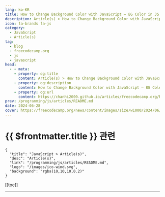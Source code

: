 ```yaml
---
lang: ko-KR
title: How to Change Background Color with JavaScript – BG Color in JS and HTML
description: Article(s) > How to Change Background Color with JavaScript – BG Color in JS and HTML
icon: fa-brands fa-js
category: 
  - JavaScript
  - Article(s)
tag: 
  - blog
  - freecodecamp.org
  - js
  - javascript
head:
  - - meta:
    - property: og:title
      content: Article(s) > How to Change Background Color with JavaScript – BG Color in JS and HTML
    - property: og:description
      content: How to Change Background Color with JavaScript – BG Color in JS and HTML
    - property: og:url
      content: https://chanhi2000.github.io/articles/freecodecamp.org/how-to-change-background-color-with-javascript.html
prev: /programming/js/articles/README.md
date: 2024-06-28
cover: https://freecodecamp.org/news/content/images/size/w1000/2024/06/How-to-connect-Firebase-Authentication-with-Golang-app_20240625_101105_0000-1.png
---
```


# {{ $frontmatter.title }} 관련

```component VPCard
{
  "title": "JavaScript > Article(s)",
  "desc": "Article(s)",
  "link": "/programming/js/articles/README.md",
  "logo": "/images/ico-wind.svg",
  "background": "rgba(10,10,10,0.2)"
}
```

[[toc]]

---

<SiteInfo
  name="How to Change Background Color with JavaScript – BG Color in JS and HTML"
  desc="You can style elements with JavaScript using the element's style property. In this article, you'll learn how to change background color using JavaScript. Here's what the mini project you'll build looks like: In the image above, each button changes t..."
  url="https://freecodecamp.org/news/how-to-change-background-color-with-javascript/"
  logo="https://cdn.freecodecamp.org/universal/favicons/favicon.ico"
  preview="https://cdn.hashnode.com/res/hashnode/image/stock/unsplash/_t-l5FFH8VA/upload/7dac186ffa0ba7f32d72ccf06d1d5baf.jpeg"/>

<!-- TODO: 작성 -->


